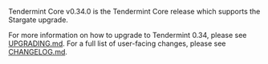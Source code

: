Tendermint Core v0.34.0 is the Tendermint Core release which supports the Stargate upgrade. 

For more information on how to upgrade to Tendermint 0.34, please see [UPGRADING.md](https://github.com/reapchain/reapchain-core/blob/release/v0.34.0/UPGRADING.md). 
For a full list of user-facing changes, please see [CHANGELOG.md](https://github.com/reapchain/reapchain-core/blob/release/v0.34.0/CHANGELOG.md). 